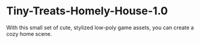 # Tiny-Treats-Homely-House-1.0
With this small set of cute, stylized low-poly game assets, you can create a cozy home scene. 
